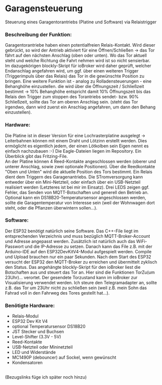 # Garagensteuerung
Steuerung eines Garagentorantriebs (Platine und Software) via Relaistrigger

### Beschreibung der Funktion:
Garagentorantriebe haben einen potentialfreien Relais-Kontakt. Wird dieser gebrückt, so wird der Antrieb aktiviert für eine Öffnen/Schließen -> das Tor fährt auf den nächsten Anschlag (oben oder unten). Wo das Tor aktuell steht und welche Richtung die Fahrt nehmen wird ist so nicht sensierbar. <br>
Im dazugekörigen blockly-Skript für ioBroker wird daher geprüft, welcher Endanschlag angefahren wird, um ggf. über einen weiteren Trigger (Triggerimpuls über das Relais) das Tor in die gewünschte Position zu bringen. Eine weitere Funktion ist - analog zu Rolladensteuerungen - eine Behanghöhe einzustellen. die wird über die Öffnungszeit / Schließzeit bestimmt -> 10% Behanghöhe entspricht damit 10% Öffnungszeit bis das Relais den Trigger zum stoppen des Torantriebs sendet- bzw. 90% Schließzeit, sollte das Tor am oberen Anschlag sein. (steht das Tor irgendwo, dann wird zuerst ein Anschlag angefahren, um dann den Behang einzustellen).

### Hardware:
Die Platine ist in dieser Version für eine Lochrasterplatine ausgelegt -> Leiterbahnen können mit einem Draht und Lötzinn erstellt werden. Dies ermöglicht es eigentlich jedem, der einen Lötkolben sein Eigen nennt es einfach nachzubauen :-) Die Eagle-Dateien liegen im Repository. Ein Überblick gibt das Fritzing-File. <br>
An der Platine können 4 Reed-Kontakte angeschlossen werden (oberer und unterer Anschlag, sowie zwei optionale Positionen). Über die Reedkontakte "Oben und Unten" wird die aktuelle Position des Tors bestimmt. Ein Relais dient dem Triggern des Garagenantriebs. Die STromversorgung kann entweder über ein Mini-Netzteil, oder einfach über ein USB-Netzteil realisiert werden (Letzteres ist bei mir im Einsatz). Drei LEDS zeigen ggf. Fehler, das Senden von MQTT-Botschaften und generell den Betrieb an. Optional kann ein DS18B20-Temperatursensor angeschlossen werden, sollte die Garagentemperatur von Interesse sein (weil der Wohnwagen dort steht, oder die Pflanzen überwintern sollen...).

### Software:
Der ESP32 benötigt natürlich seine Software. Das C++-File liegt im entsprechenden Verzeichnis und muss bezüglich MQTT-Broker-Account und Adresse angepasst werden. Zusätzlich ist natürlich auch das WiFi-Passwort und die IP-Adresse zu setzen. Danach kann das File z.B. mit der Arduino-IDE auf den ESP32DevKitV4-Modul aufgespielt werden. Compile und Upload brauchen nur ein paar Sekunden. Nach dem Start des ESP32 versucht der ESP32 den MQTT-Broker zu erreichen und übermittelt zyklisch den Status. Das angehängte blockly-Skript für den ioBroker liest die Botschaften aus und steuert das Tor an. Hier sind die Funktionen TorZu(um 23Uhr)... verortet. Der gesendete Torzustand kann im ioBroker zur Visualisierung verwendet werden. Ich steure den Telegramadapter an, sollte z.B. das Tor um 23Uhr nicht zu schließen sein (weil z.B. mein Sohn das Fahrad voll in den Fahrweg des Tores gestellt hat...).

### Benötigte Hardware:
- Relais-Modul
- ESP32 Dev Kit V4
- optional Temperatursensor DS18B20
- JST Stecker und Buchsen
- Level-Shifter (3.3V - 5V)
- Reed-Kontakte
- USB-Netzteil oder Mininetzteil
- LED und Widerstände
- MC1490P (debouncer) auf Sockel, wenn gewünscht
- Kondensatoren

<br>(Bezugslinks füge ich später noch hinzu)


